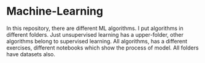 # Machine-Learning
In this repository, there are different ML algorithms. 
I put algorithms in different folders.
Just unsupervised learning has a upper-folder, other algorithms belong to supervised learning.
All algorithms, has a different exercises, different notebooks which show the process of model.
All folders have datasets also.

